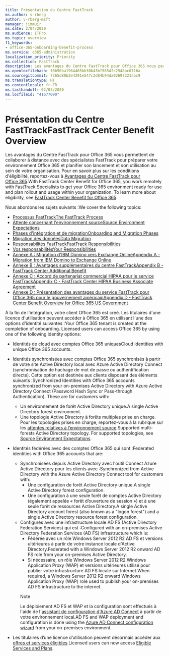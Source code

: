 ```yaml
---
title: Présentation du Centre FastTrack
ms.author: v-rberg
author: v-rberg-msft
manager: jimmuir
ms.date: 2/04/2020
ms.audience: ITPro
ms.topic: overview
f1_keywords:
- office-365-onboarding-benefit-process
ms.service: o365-administration
localization_priority: Priority
ms.collection: FastTrack
description: Les avantages du Centre FastTrack pour Office 365 vous permettent de collaborer à distance avec des spécialistes FastTrack pour préparer votre environnement Office 365 et planifier son lancement et son utilisation au sein de votre organisation. Pour en savoir plus sur les conditions d'éligibilité, reportez-vous à Avantages du Centre FastTrack pour Office 365.
ms.openlocfilehash: f0b50ba1984465bb30b43bf5854fc2548ac0716a
ms.sourcegitcommit: 7365d80b2e4291e547c2d84b94da02697221abc9
ms.translationtype: HT
ms.contentlocale: fr-FR
ms.lasthandoff: 02/03/2020
ms.locfileid: "41677090"
---
```

# <a name="fasttrack-center-benefit-overview"></a><span data-ttu-id="e3b60-104">Présentation du Centre FastTrack</span><span class="sxs-lookup"><span data-stu-id="e3b60-104">FastTrack Center Benefit Overview</span></span>

<span data-ttu-id="e3b60-p102">Les avantages du Centre FastTrack pour Office 365 vous permettent de collaborer à distance avec des spécialistes FastTrack pour préparer votre environnement Office 365 et planifier son lancement et son utilisation au sein de votre organisation. Pour en savoir plus sur les conditions d'éligibilité, reportez-vous à [Avantages du Centre FastTrack pour Office 365](O365-fasttrack-benefit-for-office-365.md).</span><span class="sxs-lookup"><span data-stu-id="e3b60-p102">With FastTrack Center Benefit for Office 365, you work remotely with FastTrack Specialists to get your Office 365 environment ready for use and plan rollout and usage within your organization. To learn more about eligibility, see [FastTrack Center Benefit for Office 365](O365-fasttrack-benefit-for-office-365.md).</span></span>
  
<span data-ttu-id="e3b60-107">Nous abordons les sujets suivants :</span><span class="sxs-lookup"><span data-stu-id="e3b60-107">We cover the following topics:</span></span>
- [<span data-ttu-id="e3b60-108">Processus FastTrack</span><span class="sxs-lookup"><span data-stu-id="e3b60-108">The FastTrack Process</span></span>](O365-fasttrack-process.md) 
- [<span data-ttu-id="e3b60-109">Attente concernant l'environnement source</span><span class="sxs-lookup"><span data-stu-id="e3b60-109">Source Environment Expectations</span></span>](O365-source-environment-expectations.md)
- [<span data-ttu-id="e3b60-110">Phases d'intégration et de migration</span><span class="sxs-lookup"><span data-stu-id="e3b60-110">Onboarding and Migration Phases</span></span>](O365-onboarding-and-migration.md)
- [<span data-ttu-id="e3b60-111">Migration des données</span><span class="sxs-lookup"><span data-stu-id="e3b60-111">Data Migration</span></span>](O365-data-migration.md)
- [<span data-ttu-id="e3b60-112">Responsabilités FastTrack</span><span class="sxs-lookup"><span data-stu-id="e3b60-112">FastTrack Responsibilities</span></span>](O365-fasttrack-responsibilities.md)
- [<span data-ttu-id="e3b60-113">Vos responsabilités</span><span class="sxs-lookup"><span data-stu-id="e3b60-113">Your Responsibilities</span></span>](O365-your-responsibilities.md) 
- [<span data-ttu-id="e3b60-114">Annexe A : Migration d'IBM Domino vers Exchange Online</span><span class="sxs-lookup"><span data-stu-id="e3b60-114">Appendix A - Migration from IBM Domino to Exchange Online</span></span>](O365-from-ibm-domino-to-exchange-online.md)
- [<span data-ttu-id="e3b60-115">Annexe B : Avantages supplémentaires du centre FastTrack</span><span class="sxs-lookup"><span data-stu-id="e3b60-115">Appendix B - FastTrack Center Additional Benefit</span></span>](O365-fasttrack-additional-benefits.md)
- [<span data-ttu-id="e3b60-116">Annexe C : Accord de partenariat commercial HIPAA pour le service FastTrack</span><span class="sxs-lookup"><span data-stu-id="e3b60-116">Appendix C - FastTrack Center HIPAA Business Associate Agreement</span></span>](O365-hipaa-business-associate-agreement.md)
- [<span data-ttu-id="e3b60-117">Annexe D : Présentation des avantages du service FastTrack pour Office 365 pour le gouvernement américain</span><span class="sxs-lookup"><span data-stu-id="e3b60-117">Appendix D - FastTrack Center Benefit Overview for Office 365 US Government</span></span>](US-Gov-appendix-overview.md)
    
<span data-ttu-id="e3b60-p103">À la fin de l'intégration, votre client Office 365 est créé. Les titulaires d'une licence d'utilisation peuvent accéder à Office 365 en utilisant l'une des options d'identité suivantes :</span><span class="sxs-lookup"><span data-stu-id="e3b60-p103">Your Office 365 tenant is created at the completion of onboarding. Licensed users can access Office 365 by using one of the following identity options:</span></span>
- <span data-ttu-id="e3b60-120">Identités de cloud avec comptes Office 365 uniques</span><span class="sxs-lookup"><span data-stu-id="e3b60-120">Cloud identities with unique Office 365 accounts.</span></span>
- <span data-ttu-id="e3b60-p104">Identités synchronisées avec comptes Office 365 synchronisés à partir de votre site Active Directory local avec Azure Active Directory Connect (synchronisation de hachage de mot de passe ou authentification directe). Cette option est destinée aux clients disposant des éléments suivants :</span><span class="sxs-lookup"><span data-stu-id="e3b60-p104">Synchronized Identities with Office 365 accounts synchronized from your on-premises Active Directory with Azure Active Directory Connect (Password Hash Sync or Pass-through Authentication). These are for customers with:</span></span>
  - <span data-ttu-id="e3b60-123">Un environnement de forêt Active Directory unique.</span><span class="sxs-lookup"><span data-stu-id="e3b60-123">A single Active Directory forest environment.</span></span>
  - <span data-ttu-id="e3b60-p105">Une topologie Active Directory à forêts multiples prise en charge. Pour les topologies prises en charge, reportez-vous à la rubrique sur les [attentes relatives à l’environnement source](O365-source-environment-expectations.md).</span><span class="sxs-lookup"><span data-stu-id="e3b60-p105">Supported multi-forests Active Directory topology. For supported topologies, see [Source Environment Expectations](O365-source-environment-expectations.md).</span></span>
- <span data-ttu-id="e3b60-126">Identités fédérées avec des comptes Office 365 qui sont :</span><span class="sxs-lookup"><span data-stu-id="e3b60-126">Federated identities with Office 365 accounts that are:</span></span>
  - <span data-ttu-id="e3b60-127">Synchronisées depuis Active Directory avec l'outil Connect Azure Active Directory pour les clients avec :</span><span class="sxs-lookup"><span data-stu-id="e3b60-127">Synchronized from Active Directory with the Azure Active Directory Connect tool for customers with:</span></span>
      - <span data-ttu-id="e3b60-128">Une configuration de forêt Active Directory unique.</span><span class="sxs-lookup"><span data-stu-id="e3b60-128">A single Active Directory forest configuration.</span></span>
      - <span data-ttu-id="e3b60-129">Une configuration à une seule forêt de comptes Active Directory (également appelée « forêt d’ouverture de session ») et à une seule forêt de ressources Active Directory.</span><span class="sxs-lookup"><span data-stu-id="e3b60-129">A single Active Directory account forest (also known as a "logon forest") and a single Active Directory resource forest configuration.</span></span>
  - <span data-ttu-id="e3b60-130">Configurés avec une infrastructure locale AD FS (Active Directory Federation Services) qui est :</span><span class="sxs-lookup"><span data-stu-id="e3b60-130">Configured with an on-premises Active Directory Federation Services (AD FS) infrastructure which is:</span></span>
      - <span data-ttu-id="e3b60-131">Fédérée avec un rôle Windows Server 2012 R2 AD FS et versions ultérieures à partir de votre instance locale d'Active Directory.</span><span class="sxs-lookup"><span data-stu-id="e3b60-131">Federated with a Windows Server 2012 R2 onward AD FS role from your on-premises Active Directory.</span></span>
      - <span data-ttu-id="e3b60-132">Si nécessaire, un rôle Windows Server 2012 R2 Windows Application Proxy (WAP) et versions ultérieures utilisé pour publier votre infrastructure AD FS locale sur Internet.</span><span class="sxs-lookup"><span data-stu-id="e3b60-132">When required, a Windows Server 2012 R2 onward Windows Application Proxy (WAP) role used to publish your on-premises AD FS infrastructure to the internet.</span></span>
    > [!NOTE]
    > <span data-ttu-id="e3b60-133">Le déploiement AD FS et WAP et la configuration sont effectués à l'aide de l'[assistant de configuration d'Azure AD Connect](https://go.microsoft.com/fwlink/?linkid=844794) à partir de votre environnement local.</span><span class="sxs-lookup"><span data-stu-id="e3b60-133">AD FS and WAP deployment and configuration is done using the [Azure AD Connect configuration wizard](https://go.microsoft.com/fwlink/?linkid=844794) from your on-premises environment.</span></span> 
  
- <span data-ttu-id="e3b60-134">Les titulaires d’une licence d’utilisation peuvent désormais accéder aux [offres et services éligibles](M365-eligible-services-and-plans.md).</span><span class="sxs-lookup"><span data-stu-id="e3b60-134">Licensed users can now access [Eligible Services and Plans](M365-eligible-services-and-plans.md).</span></span>
    

 
